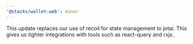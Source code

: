 ```yaml
---
'@stacks/wallet-web': minor
---
```


This update replaces our use of recoil for state management to jotai. This gives us tighter integrations with tools such as react-query and rxjs.
